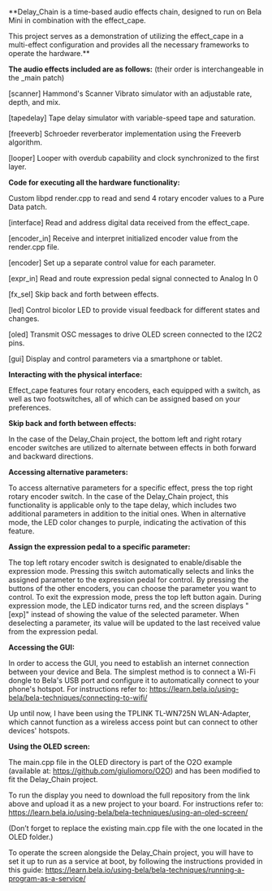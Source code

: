**Delay_Chain is a time-based audio effects chain, designed to run on Bela Mini in combination with the effect_cape.

This project serves as a demonstration of utilizing the effect_cape in a multi-effect configuration and provides all the necessary frameworks to operate the hardware.**



**The audio effects included are as follows:** (their order is interchangeable in the _main patch)

[scanner] Hammond's Scanner Vibrato simulator with an adjustable rate, depth, and mix.

[tapedelay] Tape delay simulator with variable-speed tape and saturation.

[freeverb] Schroeder reverberator implementation using the Freeverb algorithm.

[looper] Looper with overdub capability and clock synchronized to the first layer.


**Code for executing all the hardware functionality:**

Custom libpd render.cpp to read and send 4 rotary encoder values to a Pure Data patch.

[interface] Read and address digital data received from the effect_cape.

[encoder_in] Receive and interpret initialized encoder value from the render.cpp file.

[encoder] Set up a separate control value for each parameter.

[expr_in] Read and route expression pedal signal connected to Analog In 0

[fx_sel] Skip back and forth between effects.

[led] Control bicolor LED to provide visual feedback for different states and changes.

[oled] Transmit OSC messages to drive OLED screen connected to the I2C2 pins.

[gui] Display and control parameters via a smartphone or tablet.


**Interacting with the physical interface:**

Effect_cape features four rotary encoders, each equipped with a switch, as well as two footswitches, all of which can be assigned based on your preferences.

**Skip back and forth between effects:**

In the case of the Delay_Chain project, the bottom left and right rotary encoder switches are utilized to alternate between effects in both forward and backward directions.

**Accessing alternative parameters:**

To access alternative parameters for a specific effect, press the top right rotary encoder switch. In the case of the Delay_Chain project, this functionality is applicable only to the tape delay, which includes two additional parameters in addition to the initial ones. When in alternative mode, the LED color changes to purple, indicating the activation of this feature.


**Assign the expression pedal to a specific parameter:**

The top left rotary encoder switch is designated to enable/disable the expression mode. Pressing this switch automatically selects and links the assigned parameter to the expression pedal for control. By pressing the buttons of the other encoders, you can choose the parameter you want to control. To exit the expression mode, press the top left button again. During expression mode, the LED indicator turns red, and the screen displays "[exp]" instead of showing the value of the selected parameter. When deselecting a parameter, its value will be updated to the last received value from the expression pedal.


**Accessing the GUI:**


In order to access the GUI, you need to establish an internet connection between your device and Bela. The simplest method is to connect a Wi-Fi dongle to Bela's USB port and configure it to automatically connect to your phone's hotspot. 
For instructions refer to: https://learn.bela.io/using-bela/bela-techniques/connecting-to-wifi/

Up until now, I have been using the TPLINK TL-WN725N WLAN-Adapter, which cannot function as a wireless access point but can connect to other devices' hotspots.


**Using the OLED screen:**

The main.cpp file in the OLED directory is part of the O2O example (available at: https://github.com/giuliomoro/O2O) and has been modified to fit the Delay_Chain project.

To run the display you need to download the full repository from the link above and upload it as a new project to your board. For instructions refer to: https://learn.bela.io/using-bela/bela-techniques/using-an-oled-screen/

(Don’t forget to replace the existing main.cpp file with the one located in the OLED folder.)

To operate the screen alongside the Delay_Chain project, you will have to set it up to run as a service at boot, by following the instructions provided in this guide: https://learn.bela.io/using-bela/bela-techniques/running-a-program-as-a-service/


